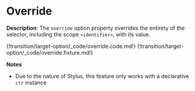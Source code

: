 # Override

__Description__: The `override` option property overrides the entirety of the selector, including the scope `<identifier>`, with its value.

{!transition/target-option/_code/override.code.md!}
{!transition/target-option/_code/override.fixture.md!}

__Notes__

+ Due to the nature of Stylus, this feature only works with a declarative `ctr` instance

<div class="cf"></div>
<div class="end-last"></div>

